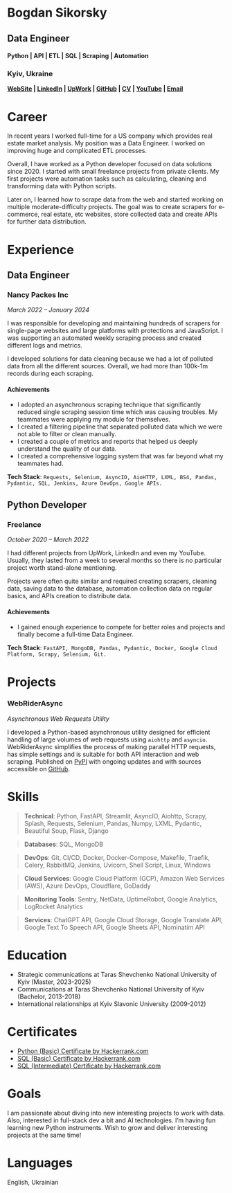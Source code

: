 # Bogdan Sikorsky

## Data Engineer

#### Python | API | ETL | SQL | Scraping | Automation

### Kyiv, Ukraine

**[WebSite](https://bit.ly/Website_Bogdan_Sikorsky) |
[LinkedIn](https://bit.ly/LinkedIn_Bogdan_sikorsky) |
[UpWork](https://bit.ly/UpWork_Bogdan_Sikorsky) |
[GitHub](https://bit.ly/GitHub_Bogdan_Sikorsky) |
[CV](https://bit.ly/CV_Bogdan_Sikorsky_) |
[YouTube](https://bit.ly/YouTube_Bogdan_Sikorsky) |
[Email](mailto:bogdan.sikorsky.dev@gmail.com)**

# Career

In recent years I worked full-time for a US company which provides real estate market analysis. My position was a Data Engineer. I worked on improving huge and complicated ETL processes.

Overall, I have worked as a Python developer focused on data solutions since 2020. I started with small freelance projects from private clients. My first projects were automation tasks such as calculating, cleaning and transforming data with Python scripts.

Later on, I learned how to scrape data from the web and started working on multiple moderate-difficulty projects. The goal was to create scrapers for e-commerce, real estate, etc websites, store collected data and create APIs for further data distribution.

# Experience

## Data Engineer

### Nancy Packes Inc

_March 2022 – January 2024_

I was responsible for developing and maintaining hundreds of scrapers for single-page websites and large platforms with protections and JavaScript. I was supporting an automated weekly scraping process and created different logs and metrics.

I developed solutions for data cleaning because we had a lot of polluted data from all the different sources. Overall, we had more than 100k-1m records during each scraping.

#### Achievements

- I adopted an asynchronous scraping technique that significantly reduced single scraping session time which was causing troubles. My teammates were applying my module for themselves.
- I created a filtering pipeline that separated polluted data which we were not able to filter or clean manually.
- I created a couple of metrics and reports that helped us deeply understand the quality of our data.
- I created a comprehensive logging system that was far beyond what my teammates had.

**Tech Stack**: ```Requests, Selenium, AsyncIO, AioHTTP, LXML, BS4, Pandas, Pydantic, SQL, Jenkins, Azure DevOps, Google APIs.```

## Python Developer

### Freelance

_October 2020 – March 2022_

I had different projects from UpWork, LinkedIn and even my YouTube. Usually, they lasted from a week to several months so there is no particular project worth stand-alone mentioning.

Projects were often quite similar and required creating scrapers, cleaning data, saving data to the database, automation collection data on regular basics, and APIs creation to distribute data.

#### Achievements

- I gained enough experience to compete for better roles and projects and finally become a full-time Data Engineer.

**Tech Stack**: ```FastAPI, MongoDB, Pandas, Pydantic, Docker, Google Cloud Platform, Scrapy, Selenium, Git.```

# Projects

### WebRiderAsync

_Asynchronous Web Requests Utility_

I developed a Python-based asynchronous utility designed for efficient handling of large volumes of web requests using `aiohttp` and `asyncio`. WebRiderAsync simplifies the process of making parallel HTTP requests, has simple settings and is suitable for both API interaction and web scraping. Published on [PyPI](https://pypi.org/project/webrider-async/) with ongoing updates and with sources accessible on [GitHub](https://github.com/bogdan-sikorsky/webrider_async).

# Skills

> **Technical**: Python, FastAPI, Streamlit, AsyncIO, Aiohttp, Scrapy, Splash, Requests, Selenium, Pandas, Numpy, LXML, Pydantic, Beautiful Soup, Flask, Django

> **Databases**: SQL, MongoDB

> **DevOps**: Git, CI/CD, Docker, Docker-Compose, Makefile, Traefik, Celery, RabbitMQ, Jenkins, Uvicorn, Shell Script, Linux, Windows

> **Cloud Services**: Google Cloud Platform (GCP), Amazon Web Services (AWS), Azure DevOps, Cloudflare, GoDaddy

> **Monitoring Tools**: Sentry, NetData, UptimeRobot, Google Analytics, LogRocket Analytics

> **Services**: ChatGPT API, Google Cloud Storage, Google Translate API, Google Text To Speech API, Google Sheets API, Nominatim API

# Education

- Strategic communications at Taras Shevchenko National University of Kyiv (Master, 2023-2025)
- Communications at Taras Shevchenko National University of Kyiv (Bachelor, 2013-2018)
- International relationships at Kyiv Slavonic University (2009-2012)

# Certificates

- [Python (Basic) Certificate by Hackerrank.com](https://www.hackerrank.com/certificates/d32ad5a6f887)
- [SQL (Basic) Certificate by Hackerrank.com](https://www.hackerrank.com/certificates/c383d100da8d)
- [SQL (Intermediate) Certificate by Hackerrank.com](https://www.hackerrank.com/certificates/1e77a3c646f5)

# Goals

I am passionate about diving into new interesting projects to work with data. Also, interested in full-stack dev a bit and AI technologies. I’m having fun learning new Python instruments. Wish to grow and deliver interesting projects at the same time!

# Languages

English, Ukrainian
